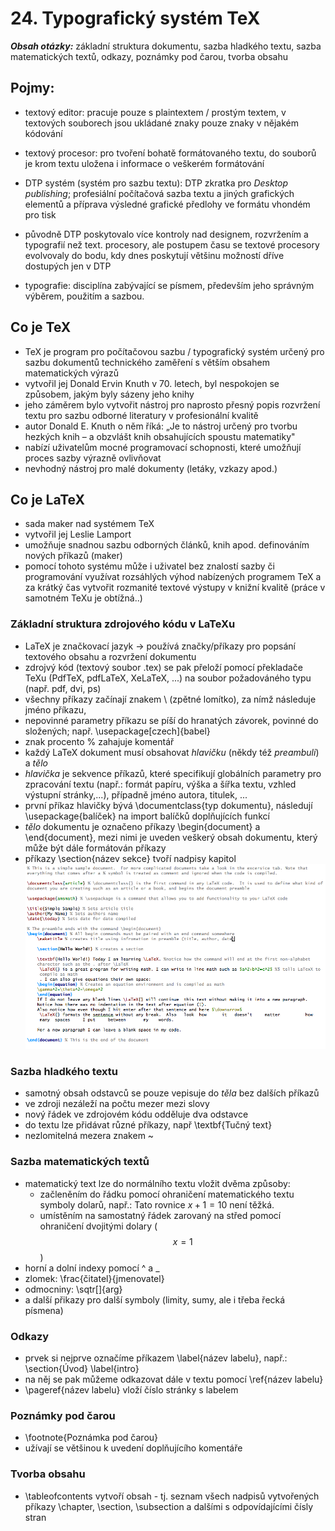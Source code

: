 # 24. Typografický systém TeX

***Obsah otázky:*** základní struktura dokumentu, sazba hladkého textu, sazba matematických textů, odkazy, poznámky pod čarou, tvorba obsahu

## Pojmy: 
- textový editor: pracuje pouze s plaintextem / prostým textem, v textových souborech jsou ukládané znaky pouze znaky v nějakém kódování
- textový procesor: pro tvoření bohatě formátovaného textu, do souborů je krom textu uložena i informace o veškerém formátování
- DTP systém (systém pro sazbu textu): DTP zkratka pro *Desktop publishing*; profesiální počítačová sazba textu a jiných grafických elementů a příprava výsledné grafické předlohy ve formátu vhondém pro tisk
- původně DTP poskytovalo více kontroly nad designem, rozvržením a typografií než text. procesory, ale postupem času se textové procesory evolvovaly do bodu, kdy dnes poskytují většinu možností dříve dostupých jen v DTP

- typografie: disciplína zabývající se písmem, především jeho správným výběrem, použitím a sazbou.

## Co je TeX
- TeX je program pro počítačovou sazbu / typografický systém určený pro sazbu dokumentů technického zaměření s větším obsahem matematických výrazů
- vytvořil jej Donald Ervin Knuth v 70. letech, byl nespokojen se způsobem, jakým byly sázeny jeho knihy
- jeho záměrem bylo vytvořit nástroj pro naprosto přesný popis rozvržení textu pro sazbu odborné literatury v profesionální kvalitě
- autor Donald E. Knuth o něm říká: „Je to nástroj určený pro tvorbu hezkých knih – a obzvlášt knih obsahujících spoustu matematiky"
- nabízí uživatelům mocné programovací schopnosti, které umožňují proces sazby výrazně ovlivňovat
- nevhodný nástroj pro malé dokumenty (letáky, vzkazy apod.)

## Co je LaTeX
- sada maker nad systémem TeX
- vytvořil jej Leslie Lamport
- umožňuje snadnou sazbu odborných článků, knih apod. definováním nových příkazů (maker)
- pomocí tohoto systému může i uživatel bez znalostí sazby či programování využívat rozsáhlých výhod nabízených programem TeX a za krátký čas vytvořit rozmanité textové výstupy v knižní kvalitě (práce v samotném TeXu je obtížná..)  

### Základní struktura zdrojového kódu v LaTeXu
- LaTeX je značkovací jazyk -> používá značky/příkazy pro popsání textového obsahu a rozvržení dokumentu
- zdrojvý kód (textový soubor .tex) se pak přeloží pomocí překladače TeXu (PdfTeX, pdfLaTeX, XeLaTeX, ...) na soubor požadováného typu (např. pdf, dvi, ps)
- všechny příkazy začínají znakem \\ (zpětné lomítko), za nímž následuje jméno příkazu, 
- nepovinné parametry příkazu se píší do hranatých závorek, povinné do složených; např. \usepackage[czech]{babel}
- znak procento % zahajuje komentář
- každý LaTeX dokument musí obsahovat *hlavičku* (někdy též *preambuli*) a *tělo*
- *hlavička* je sekvence příkazů, které specifikují globálních parametry pro zpracování textu (např.: formát papíru, výška a šířka textu, vzhled výstupní stránky,...), případně jméno autora, titulek, ...
- první příkaz hlavičky bývá \documentclass{typ dokumentu}, následují \usepackage{balíček} na import balíčků doplňujících funkcí
- *tělo* dokumentu je označeno příkazy \begin{document} a \end{document}, mezi nimi je uveden veškerý obsah dokumentu, který může být dále formátován příkazy
- příkazy \section{název sekce} tvoří nadpisy kapitol
![](res/24_Sample_doc.png)

### Sazba hladkého textu
- samotný obsah odstavců se pouze vepisuje do *těla* bez dalších příkazů
- ve zdroji nezáleží na počtu mezer mezi slovy
- nový řádek ve zdrojovém kódu odděluje dva odstavce
- do textu lze přidávat různé příkazy, např \textbf{Tučný text}
- nezlomitelná mezera znakem ~

### Sazba matematických textů
- matematický text lze do normálního textu vložit dvěma způsoby:
	- začleněním do řádku pomocí ohraničení matematického textu symboly dolarů, např.: Tato rovnice $x + 1 = 10$ není těžká.
	- umístěním na samostatný řádek zarovaný na střed pomocí ohraničení dvojitými dolary ($$x = 1$$)
- horní a dolní indexy pomocí ^ a _
- zlomek: \frac{čitatel}{jmenovatel}
- odmocniny: \sqtr[]{arg}
- a další přikazy pro další symboly (limity, sumy, ale i třeba řecká písmena)

### Odkazy
- prvek si nejprve označíme příkazem \label{název labelu}, např.: \section{Úvod} \label{intro}
- na něj se pak můžeme odkazovat dále v textu pomocí \ref{název labelu}
- \pageref{název labelu} vloží číslo stránky s labelem

### Poznámky pod čarou
- \footnote{Poznámka pod čarou}
- užívají se většinou k uvedení doplňujícího komentáře

### Tvorba obsahu
- \tableofcontents vytvoří obsah - tj. seznam všech nadpisů vytvořených příkazy \chapter, \section, \subsection a dalšími s odpovídajícími čísly stran
